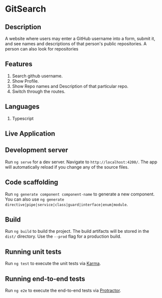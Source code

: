 # GitSearch

## Description

A website where users may enter a GitHub username into a form, submit it, and see names and descriptions of that person's public repositories. A person can also look for repositories

## Features

1. Search github username.
2. Show Profile.
3. Show Repo names and Description of that particular repo.
4. Switch through the routes.


## Languages

1. Typescript

## Live Application

## Development server

Run `ng serve` for a dev server. Navigate to `http://localhost:4200/`. The app will automatically reload if you change any of the source files.

## Code scaffolding

Run `ng generate component component-name` to generate a new component. You can also use `ng generate directive|pipe|service|class|guard|interface|enum|module`.

## Build

Run `ng build` to build the project. The build artifacts will be stored in the `dist/` directory. Use the `--prod` flag for a production build.

## Running unit tests

Run `ng test` to execute the unit tests via [Karma](https://karma-runner.github.io).

## Running end-to-end tests

Run `ng e2e` to execute the end-to-end tests via [Protractor](http://www.protractortest.org/).

